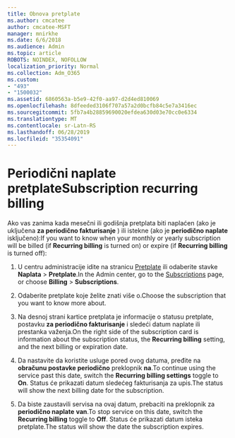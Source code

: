 ```yaml
---
title: Obnova pretplate
ms.author: cmcatee
author: cmcatee-MSFT
manager: mnirkhe
ms.date: 6/6/2018
ms.audience: Admin
ms.topic: article
ROBOTS: NOINDEX, NOFOLLOW
localization_priority: Normal
ms.collection: Adm_O365
ms.custom:
- "493"
- "1500032"
ms.assetid: 6860563a-b5e9-42f0-aa97-d2d4ed810069
ms.openlocfilehash: 8dfeeded3106f707a57a2d0bcfb84c5e7a3416ec
ms.sourcegitcommit: 5fb7a4b28859690020efdea630d03e70cc0e6334
ms.translationtype: MT
ms.contentlocale: sr-Latn-RS
ms.lasthandoff: 06/28/2019
ms.locfileid: "35354091"
---
```

# <a name="subscription-recurring-billing"></a><span data-ttu-id="7f3b9-102">Periodični naplate pretplate</span><span class="sxs-lookup"><span data-stu-id="7f3b9-102">Subscription recurring billing</span></span>

<span data-ttu-id="7f3b9-103">Ako vas zanima kada mesečni ili godišnja pretplata biti naplaćen (ako je uključena **za periodično fakturisanje** ) ili istekne (ako je **periodično naplate** isključeno):</span><span class="sxs-lookup"><span data-stu-id="7f3b9-103">If you want to know when your monthly or yearly subscription will be billed (if **Recurring billing** is turned on) or expire (if **Recurring billing** is turned off):</span></span>
  
1. <span data-ttu-id="7f3b9-104">U centru administracije idite na stranicu [Pretplate](https://go.microsoft.com/fwlink/p/?linkid=842054) ili odaberite stavke **Naplata** \> **Pretplate**.</span><span class="sxs-lookup"><span data-stu-id="7f3b9-104">In the Admin center, go to the [Subscriptions](https://go.microsoft.com/fwlink/p/?linkid=842054) page, or choose **Billing** \> **Subscriptions**.</span></span>

2. <span data-ttu-id="7f3b9-105">Odaberite pretplate koje želite znati više o.</span><span class="sxs-lookup"><span data-stu-id="7f3b9-105">Choose the subscription that you want to know more about.</span></span>

3. <span data-ttu-id="7f3b9-106">Na desnoj strani kartice pretplata je informacije o statusu pretplate, postavku **za periodično fakturisanje** i sledeći datum naplate ili prestanka važenja.</span><span class="sxs-lookup"><span data-stu-id="7f3b9-106">On the right side of the subscription card is information about the subscription status, the **Recurring billing** setting, and the next billing or expiration date.</span></span>

4. <span data-ttu-id="7f3b9-107">Da nastavite da koristite usluge pored ovog datuma, pređite na **obračunu postavke periodično** preklopnik **na**.</span><span class="sxs-lookup"><span data-stu-id="7f3b9-107">To continue using the service past this date, switch the **Recurring billing settings** toggle to **On**.</span></span> <span data-ttu-id="7f3b9-108">Status će prikazati datum sledećeg fakturisanja za upis.</span><span class="sxs-lookup"><span data-stu-id="7f3b9-108">The status will show the next billing date for the subscription.</span></span>

5. <span data-ttu-id="7f3b9-109">Da biste zaustavili servisa na ovaj datum, prebaciti na preklopnik za **periodično naplate** **van**.</span><span class="sxs-lookup"><span data-stu-id="7f3b9-109">To stop service on this date, switch the **Recurring billing** toggle to **Off**.</span></span> <span data-ttu-id="7f3b9-110">Status će prikazati datum isteka pretplate.</span><span class="sxs-lookup"><span data-stu-id="7f3b9-110">The status will show the date the subscription expires.</span></span>
